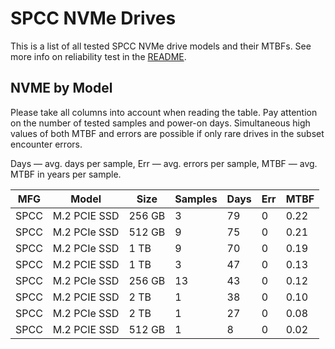 SPCC NVMe Drives
================

This is a list of all tested SPCC NVMe drive models and their MTBFs. See more
info on reliability test in the [README](https://github.com/linuxhw/SMART).

NVME by Model
------------

Please take all columns into account when reading the table. Pay attention on the
number of tested samples and power-on days. Simultaneous high values of both MTBF
and errors are possible if only rare drives in the subset encounter errors.

Days — avg. days per sample,
Err  — avg. errors per sample,
MTBF — avg. MTBF in years per sample.

| MFG       | Model              | Size   | Samples | Days  | Err   | MTBF   |
|-----------|--------------------|--------|---------|-------|-------|--------|
| SPCC      | M.2 PCIE SSD       | 256 GB | 3       | 79    | 0     | 0.22   |
| SPCC      | M.2 PCIe SSD       | 512 GB | 9       | 75    | 0     | 0.21   |
| SPCC      | M.2 PCIe SSD       | 1 TB   | 9       | 70    | 0     | 0.19   |
| SPCC      | M.2 PCIE SSD       | 1 TB   | 3       | 47    | 0     | 0.13   |
| SPCC      | M.2 PCIe SSD       | 256 GB | 13      | 43    | 0     | 0.12   |
| SPCC      | M.2 PCIE SSD       | 2 TB   | 1       | 38    | 0     | 0.10   |
| SPCC      | M.2 PCIe SSD       | 2 TB   | 1       | 27    | 0     | 0.08   |
| SPCC      | M.2 PCIE SSD       | 512 GB | 1       | 8     | 0     | 0.02   |
